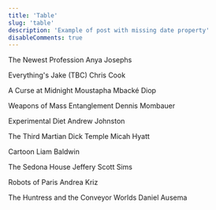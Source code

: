 ```yaml
---
title: 'Table'
slug: 'table'
description: 'Example of post with missing date property'
disableComments: true
---
```

 

The Newest Profession
Anya Josephs

Everything's Jake (TBC)
Chris Cook

A Curse at Midnight
Moustapha Mbacké Diop

Weapons of Mass Entanglement
Dennis Mombauer

Experimental Diet
Andrew Johnston

The Third Martian Dick Temple
Micah Hyatt

Cartoon
Liam Baldwin

The Sedona House
Jeffery Scott Sims

Robots of Paris
Andrea Kriz

The Huntress and the Conveyor Worlds
Daniel Ausema